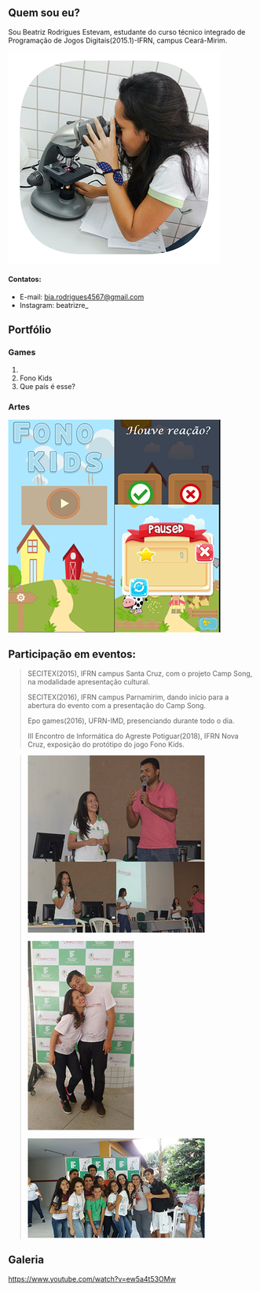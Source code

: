 ## [](#header-2)Quem sou eu?

Sou Beatriz Rodrigues Estevam, estudante do curso técnico integrado de Programação de Jogos Digitais(2015.1)-IFRN, campus Ceará-Mirim.
  
  ![]( 	certa6.png)


#### [](#header-4)Contatos:  

*  E-mail: bia.rodrigues4567@gmail.com
*  Instagram: beatrizre_
  
  
## [](#header-2)Portfólio  

### [](#header-3)Games   

1.  
2.  Fono Kids
3.  Que país é esse?  

### [](#header-3)Artes

![](fk6.png)



## [](#header-2)Participação em eventos:

> SECITEX(2015), IFRN campus Santa Cruz, com o projeto Camp Song, na modalidade apresentação cultural.  
>  
> SECITEX(2016), IFRN campus Parnamirim, dando início para a abertura do evento com a presentação do Camp Song.  
>
> Epo games(2016), UFRN-IMD, presenciando durante todo o dia.
>
> III Encontro de Informática do Agreste Potiguar(2018), IFRN Nova Cruz, exposição do protótipo do jogo Fono Kids.  

  
 > ![](fkap.png)  
 >  
 > ![](jorg.jpg)  
 >  
 > ![](tam5.1.jpg)
      
 ## [](#header-2)Galeria  
    
 https://www.youtube.com/watch?v=ew5a4t53OMw  
   
 
      
   
    
